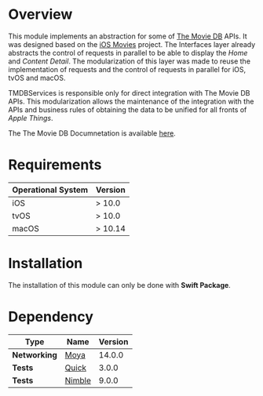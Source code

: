 # Overview
This module implements an abstraction for some of [The Movie DB](<https://www.themoviedb.org/?language=pt-BR>) APIs. It was designed based on the [iOS Movies](<https://github.com/BrenoAquino/ios-movies>) project. The Interfaces layer already abstracts the control of requests in parallel to be able to display the _Home_ and _Content Detail_. The modularization of this layer was made to reuse the implementation of requests and the control of requests in parallel for iOS, tvOS and macOS.

TMDBServices is responsible only for direct integration with The Movie DB APIs. This modularization allows the maintenance of the integration with the APIs and business rules of obtaining the data to be unified for all fronts of _Apple Things_.

The The Movie DB Documnetation is available [here](<https://developers.themoviedb.org/3/getting-started/introduction>).

# Requirements
| Operational System | Version |
| ---- | ----
| iOS | > 10.0
| tvOS | > 10.0
| macOS | > 10.14

# Installation
The installation of this module can only be done with __Swift Package__.

# Dependency
| Type | Name | Version |
| ---- | ---- | ---- |
| **Networking** | [Moya](<https://github.com/Moya/Moya>) | 14.0.0
| **Tests** | [Quick](<https://github.com/Quick/Quick>) | 3.0.0
| **Tests** | [Nimble](<https://github.com/Quick/Nimble>) | 9.0.0
